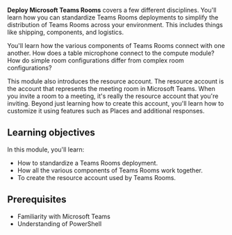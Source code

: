 **Deploy Microsoft Teams Rooms** covers a few different disciplines. You'll  learn how you can standardize Teams Rooms deployments to simplify the distribution of Teams Rooms across your environment. This includes things like shipping, components, and logistics.

You'll learn how the various components of Teams Rooms connect with one another. How does a table microphone connect to the compute module? How do simple room configurations differ from complex room configurations?

This module also introduces the resource account. The resource account is the account that represents the meeting room in Microsoft Teams. When you invite a room to a meeting, it's really the resource account that you're inviting. Beyond just learning how to create this account, you'll learn how to customize it using features such as Places and additional responses.

## Learning objectives

In this module, you'll learn:

- How to standardize a Teams Rooms deployment.
- How all the various components of Teams Rooms work together.
- To create the resource account used by Teams Rooms.

## Prerequisites

- Familiarity with Microsoft Teams
- Understanding of PowerShell
